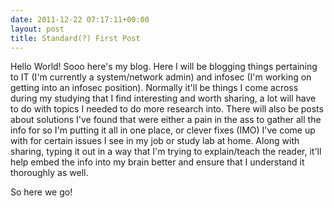 ```yaml
---
date: 2011-12-22 07:17:11+00:00
layout: post
title: Standard(?) First Post
---
```


Hello World! Sooo here's my blog. Here I will be blogging things pertaining to IT (I'm currently a system/network admin) and infosec (I'm working on getting into an infosec position). Normally it'll be things I come across during my studying that I find interesting and worth sharing, a lot will have to do with topics I needed to do more research into. There will also be posts about solutions I've found that were either a pain in the ass to gather all the info for so I'm putting it all in one place, or clever fixes (IMO) I've come up with for certain issues I see in my job or study lab at home. Along with sharing, typing it out in a way that I'm trying to explain/teach the reader, it'll help embed the info into my brain better and ensure that I understand it thoroughly as well.

So here we go!
